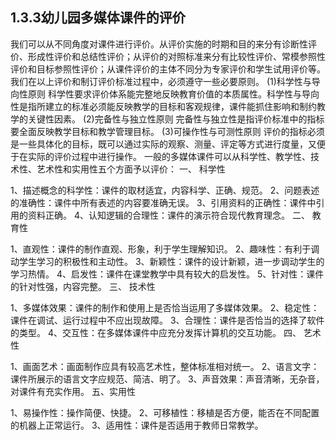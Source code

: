 ## 1.3.3幼儿园多媒体课件的评价
我们可以从不同角度对课件进行评价。从评价实施的时期和目的来分有诊断性评价、形成性评价和总结性评价；从评价的对照标准来分有比较性评价、常模参照性评价和目标参照性评价；从课件评价的主体不同分为专家评价和学生试用评价等。我们在以上评价和制订评价标准过程中，必须遵守一些必要原则。
(1)科学性与导向性原则
科学性要求评价体系能完整地反映教育价值的本质属性。科学性与导向性是指所建立的标准必须能反映教学的目标和客观规律，课件能抓住影响和制约教学的关键性因素。
(2)完备性与独立性原则
完备性与独立性是指评价标准中的指标要全面反映教学目标和教学管理目标。 
(3)可操作性与可测性原则 
评价的指标必须是一些具体化的目标，既可以通过实际的观察、测量、评定等方式进行度量，又便于在实际的评价过程中进行操作。
一般的多媒体课件可以从科学性、教学性、技术性、艺术性和实用性五个方面予以评价：
一、 科学性

1、描述概念的科学性：课件的取材适宜，内容科学、正确、规范。
2、问题表述的准确性：课件中所有表述的内容要准确无误。
3、引用资料的正确性：课件中引用的资料正确。
4、认知逻辑的合理性：课件的演示符合现代教育理念。
二、 教育性

1、直观性：课件的制作直观、形象，利于学生理解知识。
2、趣味性：有利于调动学生学习的积极性和主动性。
3、新颖性：课件的设计新颖，进一步调动学生的学习热情。
4、启发性：课件在课堂教学中具有较大的启发性。
5、针对性：课件的针对性强，内容完整。
三、 技术性

1、多媒体效果：课件的制作和使用上是否恰当运用了多媒体效果。
2、稳定性：课件在调试、运行过程中不应出现故障。
3、合理性：课件是否恰当的选择了软件的类型。
4、交互性：在多媒体课件中应充分发挥计算机的交互功能。
四、 艺术性

1、画面艺术：画面制作应具有较高艺术性，整体标准相对统一。
2、语言文字：课件所展示的语言文字应规范、简洁、明了。
3、声音效果：声音清晰，无杂音，对课件有充实作用。
五、实用性

1、易操作性：操作简便、快捷。
2、可移植性：移植是否方便，能否在不同配置的机器上正常运行。
3、适用性：课件是否适用于教师日常教学。
